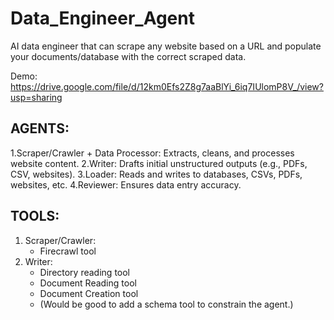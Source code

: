 # Data_Engineer_Agent
AI data engineer that can scrape any website based on a URL and populate your documents/database with the correct scraped data.

Demo: https://drive.google.com/file/d/12km0Efs2Z8g7aaBlYi_6iq7IUlomP8V_/view?usp=sharing

## AGENTS:
 1.Scraper/Crawler + Data Processor: Extracts, cleans, and processes website content.
 2.Writer: Drafts initial unstructured outputs (e.g., PDFs, CSV, websites).
 3.Loader: Reads and writes to databases, CSVs, PDFs, websites, etc.
 4.Reviewer: Ensures data entry accuracy.

## TOOLS:
1. Scraper/Crawler:
   - Firecrawl tool
2. Writer:
   - Directory reading tool
   - Document Reading tool
   - Document Creation tool
   - (Would be good to add a schema tool to constrain the agent.)

